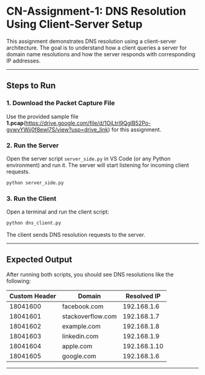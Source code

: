 

# CN-Assignment-1: DNS Resolution Using Client-Server Setup

This assignment demonstrates DNS resolution using a client-server architecture. The goal is to understand how a client queries a server for domain name resolutions and how the server responds with corresponding IP addresses.

---

## Steps to Run

### 1. Download the Packet Capture File

Use the provided sample file **1.pcap**(https://drive.google.com/file/d/1OjLtrl9QglB52Po-gvwyYWjj0f8ewl7S/view?usp=drive_link) for this assignment.

### 2. Run the Server

Open the server script `server_side.py` in VS Code (or any Python environment) and run it.
The server will start listening for incoming client requests.

```bash
python server_side.py
```

### 3. Run the Client

Open a terminal and run the client script:

```bash
python dns_client.py
```

The client sends DNS resolution requests to the server.

---

## Expected Output

After running both scripts, you should see DNS resolutions like the following:

| Custom Header | Domain             | Resolved IP  |
| ------------- | ------------------ | ------------ |
| 18041600      | facebook.com       | 192.168.1.6  |
| 18041601      | stackoverflow\.com | 192.168.1.7  |
| 18041602      | example.com        | 192.168.1.8  |
| 18041603      | linkedin.com       | 192.168.1.9  |
| 18041604      | apple.com          | 192.168.1.10 |
| 18041605      | google.com         | 192.168.1.6  |

---


